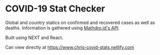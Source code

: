 # COVID-19 Stat Checker

Global and country statics on confirmed and recovered cases as well as deaths.  Information is gathered using [Mathdro.id's API](https://covid19.mathdro.id/api).

Built using NEXT and React.

Can view directly at https://www.chris-covid-stats.netlify.com